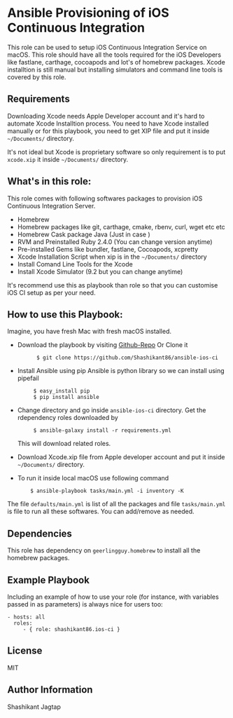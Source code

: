 Ansible Provisioning of iOS Continuous Integration
=========

This role can be used to setup iOS Continuous Integration Service on macOS. This role should have all the tools required for the iOS Developers like fastlane, carthage, cocoapods and lot's of homebrew packages. Xcode installtion is still manual but installing simulators and command line tools is covered by this role.  

Requirements
------------

Downloading Xcode needs Apple Developer account and it's hard to automate Xcode Installtion process. You need to have Xcode installed manually or for this playbook, you need to get XIP file and put it inside `~/Documents/` directory.

It's not ideal but Xcode is proprietary software so only requirement is to put `xcode.xip` it inside `~/Documents/` directory.

What's in this role:
--------------
This role comes with following softwares packages to provision iOS Continuous Integration Server.

* Homebrew
* Homebrew packages like git, carthage, cmake, rbenv, curl, wget etc etc
* Homebrew Cask package Java (Just in case )
* RVM and Preinstalled Ruby 2.4.0 (You can change version anytime)
* Pre-installed Gems like bundler, fastlane, Cocoapods, xcpretty
* Xcode Installation Script when xip is in the `~/Documents/` directory
* Install Comand Line Tools for the Xcode
* Install Xcode Simulator (9.2 but you can change anytime)

It's recommend use this as playbook than role so that you can customise iOS CI setup as per your need.

How to use this Playbook:
--------------

Imagine, you have fresh Mac with fresh macOS installed.

* Download the playbook by visiting [Github-Repo](https://github.com/Shashikant86/ansible-ios-ci)
 Or Clone it

            $ git clone https://github.com/Shashikant86/ansible-ios-ci

* Install Ansible using pip
Ansible is python library so we can install using pipefail

           $ easy_install pip
           $ pip install ansible

* Change directory and go inside `ansible-ios-ci` directory.
Get the rdependency roles downloaded by

           $ ansible-galaxy install -r requirements.yml

  This will download related roles.

* Download Xcode.xip file from Apple developer account and put it inside `~/Documents/` directory.

*  To run it inside local macOS use following command

           $ ansible-playbook tasks/main.yml -i inventory -K

The file `defaults/main.yml` is list of all the packages and file `tasks/main.yml` is file to run all these softwares. You can add/remove as needed.


Dependencies
------------

This role has dependency on `geerlingguy.homebrew` to install all the homebrew packages.

Example Playbook
----------------

Including an example of how to use your role (for instance, with variables passed in as parameters) is always nice for users too:

    - hosts: all
      roles:
         - { role: shashikant86.ios-ci }

License
-------

MIT

Author Information
------------------

Shashikant Jagtap
